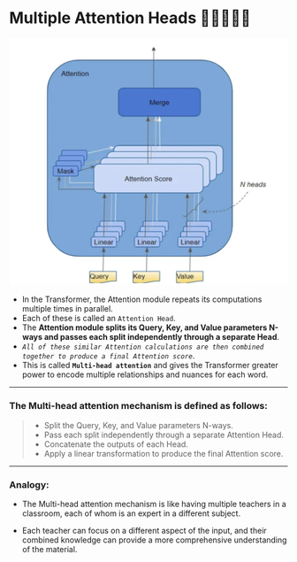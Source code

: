 # Multiple Attention Heads 🧘🏻🧘🏻‍♀️

![multi head attention](../../assets/multi-head-attention.png)

- In the Transformer, the Attention module repeats its computations multiple times in parallel. 
- Each of these is called an `Attention Head`. 
- The **Attention module splits its Query, Key, and Value parameters N-ways and passes each split independently through a separate Head**. 
- *`All of these similar Attention calculations are then combined together to produce a final Attention score`*. 
- This is called **`Multi-head attention`** and gives the Transformer greater power to encode multiple relationships and nuances for each word.

---

### The Multi-head attention mechanism is defined as follows:

> - Split the Query, Key, and Value parameters N-ways.
> - Pass each split independently through a separate Attention Head.
> - Concatenate the outputs of each Head.
> - Apply a linear transformation to produce the final Attention score.

---

### Analogy:

- The Multi-head attention mechanism is like having multiple teachers in a classroom, each of whom is an expert in a different subject.

- Each teacher can focus on a different aspect of the input, and their combined knowledge can provide a more comprehensive understanding of the material.